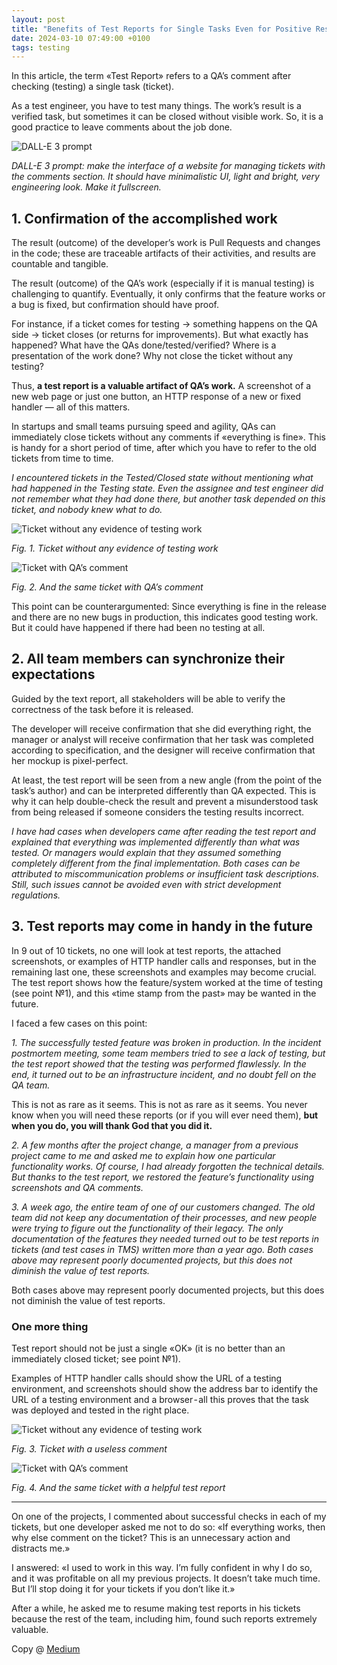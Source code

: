 ```yaml
---
layout: post
title: "Benefits of Test Reports for Single Tasks Even for Positive Results"
date: 2024-03-10 07:49:00 +0100
tags: testing
---
```


In this article, the term «Test Report» refers to a QA’s comment after checking (testing) a single task (ticket).

As a test engineer, you have to test many things. The work’s result is a verified task, but sometimes it can be closed without visible work. So, it is a good practice to leave comments about the job done.

![DALL-E 3 prompt](/assets/2024-03-10/00-cover-dall-e-3.jpg)

_DALL-E 3 prompt: make the interface of a website for managing tickets with the comments section. It should have minimalistic UI, light and bright, very engineering look. Make it fullscreen._

## 1. Confirmation of the accomplished work

The result (outcome) of the developer’s work is Pull Requests and changes in the code; these are traceable artifacts of their activities, and results are countable and tangible.

The result (outcome) of the QA’s work (especially if it is manual testing) is challenging to quantify. Eventually, it only confirms that the feature works or a bug is fixed, but confirmation should have proof.

For instance, if a ticket comes for testing → something happens on the QA side → ticket closes (or returns for improvements). But what exactly has happened? What have the QAs done/tested/verified? Where is a presentation of the work done? Why not close the ticket without any testing?

Thus, **a test report is a valuable artifact of QA’s work.** A screenshot of a new web page or just one button, an HTTP response of a new or fixed handler — all of this matters.

In startups and small teams pursuing speed and agility, QAs can immediately close tickets without any comments if «everything is fine». This is handy for a short period of time, after which you have to refer to the old tickets from time to time.

_I encountered tickets in the Tested/Closed state without mentioning what had happened in the Testing state. Even the assignee and test engineer did not remember what they had done there, but another task depended on this ticket, and nobody knew what to do._

![Ticket without any evidence of testing work](/assets/2024-03-10/01-ticket-without-any-evidence-of-testing-work.png)

_Fig. 1. Ticket without any evidence of testing work_

![Ticket with QA’s comment](/assets/2024-03-10/02-ticket-with-qas-comment.png)

_Fig. 2. And the same ticket with QA’s comment_

This point can be counterargumented: Since everything is fine in the release and there are no new bugs in production, this indicates good testing work. But it could have happened if there had been no testing at all.

## 2. All team members can synchronize their expectations

Guided by the text report, all stakeholders will be able to verify the correctness of the task before it is released.

The developer will receive confirmation that she did everything right, the manager or analyst will receive confirmation that her task was completed according to specification, and the designer will receive confirmation that her mockup is pixel-perfect.

At least, the test report will be seen from a new angle (from the point of the task’s author) and can be interpreted differently than QA expected. This is why it can help double-check the result and prevent a misunderstood task from being released if someone considers the testing results incorrect.

_I have had cases when developers came after reading the test report and explained that everything was implemented differently than what was tested. Or managers would explain that they assumed something completely different from the final implementation. Both cases can be attributed to miscommunication problems or insufficient task descriptions. Still, such issues cannot be avoided even with strict development regulations._

## 3. Test reports may come in handy in the future

In 9 out of 10 tickets, no one will look at test reports, the attached screenshots, or examples of HTTP handler calls and responses, but in the remaining last one, these screenshots and examples may become crucial. The test report shows how the feature/system worked at the time of testing (see point №1), and this «time stamp from the past» may be wanted in the future.

I faced a few cases on this point:

_1. The successfully tested feature was broken in production. In the incident postmortem meeting, some team members tried to see a lack of testing, but the test report showed that the testing was performed flawlessly. In the end, it turned out to be an infrastructure incident, and no doubt fell on the QA team._

This is not as rare as it seems. This is not as rare as it seems. You never know when you will need these reports (or if you will ever need them), **but when you do, you will thank God that you did it.**

_2. A few months after the project change, a manager from a previous project came to me and asked me to explain how one particular functionality works. Of course, I had already forgotten the technical details. But thanks to the test report, we restored the feature’s functionality using screenshots and QA comments._

_3. A week ago, the entire team of one of our customers changed. The old team did not keep any documentation of their processes, and new people were trying to figure out the functionality of their legacy. The only documentation of the features they needed turned out to be test reports in tickets (and test cases in TMS) written more than a year ago.
Both cases above may represent poorly documented projects, but this does not diminish the value of test reports._

Both cases above may represent poorly documented projects, but this does not diminish the value of test reports.

### One more thing

Test report should not be just a single «OK» (it is no better than an immediately closed ticket; see point №1).

Examples of HTTP handler calls should show the URL of a testing environment, and screenshots should show the address bar to identify the URL of a testing environment and a browser - all this proves that the task was deployed and tested in the right place.

![Ticket without any evidence of testing work](/assets/2024-03-10/03-ticket-with-a-useless-comment.png)

_Fig. 3. Ticket with a useless comment_

![Ticket with QA’s comment](/assets/2024-03-10/04-ticket-with-a-helpful-test-report.png)

_Fig. 4. And the same ticket with a helpful test report_

---

On one of the projects, I commented about successful checks in each of my tickets, but one developer asked me not to do so: «If everything works, then why else comment on the ticket? This is an unnecessary action and distracts me.»

I answered: «I used to work in this way. I’m fully confident in why I do so, and it was profitable on all my previous projects. It doesn’t take much time. But I’ll stop doing it for your tickets if you don’t like it.»

After a while, he asked me to resume making test reports in his tickets because the rest of the team, including him, found such reports extremely valuable.

Copy @ [Medium](https://adequatica.medium.com/benefits-of-test-reports-for-single-tasks-even-for-positive-results-73bfd61b1d2e)
